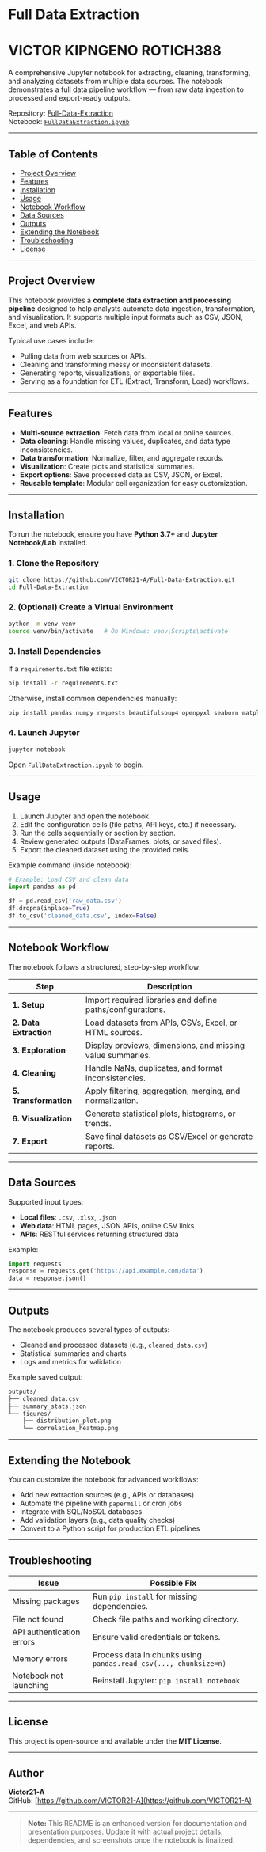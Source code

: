 # Full Data Extraction
# VICTOR KIPNGENO ROTICH388
A comprehensive Jupyter notebook for extracting, cleaning, transforming, and analyzing datasets from multiple data sources. The notebook demonstrates a full data pipeline workflow — from raw data ingestion to processed and export-ready outputs.

Repository: [Full-Data-Extraction](https://github.com/VICTOR21-A/Full-Data-Extraction)  
Notebook: [`FullDataExtraction.ipynb`](https://github.com/VICTOR21-A/Full-Data-Extraction/blob/master/FullDataExtraction.ipynb)

---

## Table of Contents
- [Project Overview](#project-overview)
- [Features](#features)
- [Installation](#installation)
- [Usage](#usage)
- [Notebook Workflow](#notebook-workflow)
- [Data Sources](#data-sources)
- [Outputs](#outputs)
- [Extending the Notebook](#extending-the-notebook)
- [Troubleshooting](#troubleshooting)
- [License](#license)

---

## Project Overview
This notebook provides a **complete data extraction and processing pipeline** designed to help analysts automate data ingestion, transformation, and visualization. It supports multiple input formats such as CSV, JSON, Excel, and web APIs.

Typical use cases include:
- Pulling data from web sources or APIs.
- Cleaning and transforming messy or inconsistent datasets.
- Generating reports, visualizations, or exportable files.
- Serving as a foundation for ETL (Extract, Transform, Load) workflows.

---

## Features
- **Multi-source extraction**: Fetch data from local or online sources.
- **Data cleaning**: Handle missing values, duplicates, and data type inconsistencies.
- **Data transformation**: Normalize, filter, and aggregate records.
- **Visualization**: Create plots and statistical summaries.
- **Export options**: Save processed data as CSV, JSON, or Excel.
- **Reusable template**: Modular cell organization for easy customization.

---

## Installation
To run the notebook, ensure you have **Python 3.7+** and **Jupyter Notebook/Lab** installed.

### 1. Clone the Repository
```bash
git clone https://github.com/VICTOR21-A/Full-Data-Extraction.git
cd Full-Data-Extraction
```

### 2. (Optional) Create a Virtual Environment
```bash
python -m venv venv
source venv/bin/activate   # On Windows: venv\Scripts\activate
```

### 3. Install Dependencies
If a `requirements.txt` file exists:
```bash
pip install -r requirements.txt
```
Otherwise, install common dependencies manually:
```bash
pip install pandas numpy requests beautifulsoup4 openpyxl seaborn matplotlib
```

### 4. Launch Jupyter
```bash
jupyter notebook
```
Open `FullDataExtraction.ipynb` to begin.

---

## Usage
1. Launch Jupyter and open the notebook.
2. Edit the configuration cells (file paths, API keys, etc.) if necessary.
3. Run the cells sequentially or section by section.
4. Review generated outputs (DataFrames, plots, or saved files).
5. Export the cleaned dataset using the provided cells.

Example command (inside notebook):
```python
# Example: Load CSV and clean data
import pandas as pd

df = pd.read_csv('raw_data.csv')
df.dropna(inplace=True)
df.to_csv('cleaned_data.csv', index=False)
```

---

## Notebook Workflow
The notebook follows a structured, step-by-step workflow:

| Step | Description |
|------|--------------|
| **1. Setup** | Import required libraries and define paths/configurations. |
| **2. Data Extraction** | Load datasets from APIs, CSVs, Excel, or HTML sources. |
| **3. Exploration** | Display previews, dimensions, and missing value summaries. |
| **4. Cleaning** | Handle NaNs, duplicates, and format inconsistencies. |
| **5. Transformation** | Apply filtering, aggregation, merging, and normalization. |
| **6. Visualization** | Generate statistical plots, histograms, or trends. |
| **7. Export** | Save final datasets as CSV/Excel or generate reports. |

---

## Data Sources
Supported input types:
- **Local files**: `.csv`, `.xlsx`, `.json`
- **Web data**: HTML pages, JSON APIs, online CSV links
- **APIs**: RESTful services returning structured data

Example:
```python
import requests
response = requests.get('https://api.example.com/data')
data = response.json()
```

---

## Outputs
The notebook produces several types of outputs:
- Cleaned and processed datasets (e.g., `cleaned_data.csv`)
- Statistical summaries and charts
- Logs and metrics for validation

Example saved output:
```bash
outputs/
├── cleaned_data.csv
├── summary_stats.json
└── figures/
    ├── distribution_plot.png
    └── correlation_heatmap.png
```

---

## Extending the Notebook
You can customize the notebook for advanced workflows:
- Add new extraction sources (e.g., APIs or databases)
- Automate the pipeline with `papermill` or cron jobs
- Integrate with SQL/NoSQL databases
- Add validation layers (e.g., data quality checks)
- Convert to a Python script for production ETL pipelines

---

## Troubleshooting
| Issue | Possible Fix |
|--------|---------------|
| Missing packages | Run `pip install` for missing dependencies. |
| File not found | Check file paths and working directory. |
| API authentication errors | Ensure valid credentials or tokens. |
| Memory errors | Process data in chunks using `pandas.read_csv(..., chunksize=n)` |
| Notebook not launching | Reinstall Jupyter: `pip install notebook` |

---

## License
This project is open-source and available under the **MIT License**.

---

## Author
**Victor21-A**  
GitHub: [https://github.com/VICTOR21-A](https://github.com/VICTOR21-A)

---

> **Note:** This README is an enhanced version for documentation and presentation purposes. Update it with actual project details, dependencies, and screenshots once the notebook is finalized.
